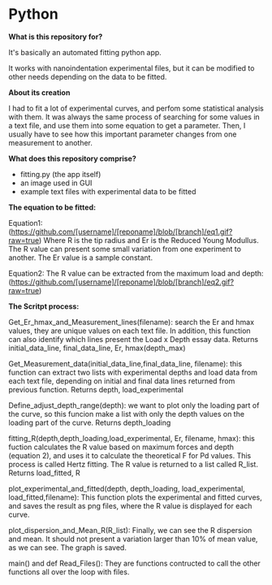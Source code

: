 # Python
 
 <b>What is this repository for?</b>

It's basically an automated fitting python app.

It works with nanoindentation experimental files, but it can be modified to other needs depending on the data to be fitted.

 <b>About its creation</b>
 
I had to fit a lot of experimental curves, and perfom some statistical analysis with them.
It was always the same process of searching for some values in a text file, and use them into some equation to get a parameter. Then,  I usually have to see how this important parameter changes from one measurement to another. 

 <b>What does this repository comprise?</b>

- fitting.py (the app itself)
- an image used in GUI 
- example text files with experimental data to be fitted

<b>The equation to be fitted:</b>

Equation1:
(https://github.com/[username]/[reponame]/blob/[branch]/eq1.gif?raw=true)
Where R is the tip radius and Er is the Reduced Young Modullus.
The R value can present some small variation from one experiment to another. The Er value is a sample constant.

Equation2:
The R value can be extracted from the maximum load and depth:
(https://github.com/[username]/[reponame]/blob/[branch]/eq2.gif?raw=true)



<b>The Scritpt process:</b> 
 
Get_Er_hmax_and_Measurement_lines(filename):
 search the Er and hmax values, they are unique values on each text file. In addition, this function can also identify which lines present the Load x Depth           essay data.
 Returns initial_data_line, final_data_line, Er, hmax(depth_max)

Get_Measurement_data(initial_data_line,final_data_line, filename):
 this function can extract two lists with experimental depths and load data from each text file, depending on initial and final data lines returned from previous function.
 Returns depth, load_experimental

Define_adjust_depth_range(depth):
 we want to plot only the loading part of the curve, so this funcion make a list with only the depth values on the loading part of the curve.
 Returns depth_loading

fitting_R(depth,depth_loading,load_experimental, Er, filename, hmax):
 this fuction calculates the R value based on maximum forces and depth (equation 2), and uses it to calculate the theoretical F for Pd values. This process is called Hertz fitting. The R value is returned to a list called R_list.
Returns load_fitted, R 
 
plot_experimental_and_fitted(depth, depth_loading, load_experimental, load_fitted,filename):
This function plots the experimental and fitted curves, and saves the result as png files, where the R value is displayed for each curve.

plot_dispersion_and_Mean_R(R_list):
Finally, we can see the R dispersion and mean. It should not present a variation larger than 10% of mean value, as we can see. The graph is saved.

main() and def Read_Files():
They are functions contructed to call the other functions all over the loop with files.



